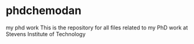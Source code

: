 # phdchemodan
my phd work
This is the repository for all files related to my PhD work at Stevens Institute of Technology
